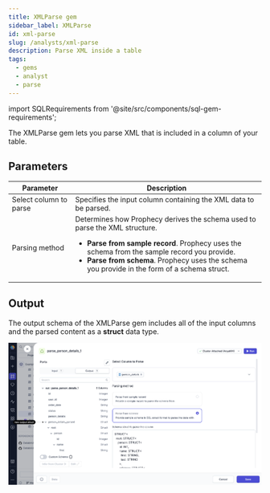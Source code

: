 ```yaml
---
title: XMLParse gem
sidebar_label: XMLParse
id: xml-parse
slug: /analysts/xml-parse
description: Parse XML inside a table
tags:
  - gems
  - analyst
  - parse
---
```


import SQLRequirements from '@site/src/components/sql-gem-requirements';

<SQLRequirements
  execution_engine="SQL Warehouse"
  sql_package_name=""
  sql_package_version=""
/>

The XMLParse gem lets you parse XML that is included in a column of your table.

## Parameters

| Parameter              | Description                                                                                                                                                                                                                                                                                 |
| ---------------------- | ------------------------------------------------------------------------------------------------------------------------------------------------------------------------------------------------------------------------------------------------------------------------------------------- |
| Select column to parse | Specifies the input column containing the XML data to be parsed.                                                                                                                                                                                                                            |
| Parsing method         | Determines how Prophecy derives the schema used to parse the XML structure.<ul><li>**Parse from sample record**. Prophecy uses the schema from the sample record you provide.</li><li>**Parse from schema**. Prophecy uses the schema you provide in the form of a schema struct.</li></ul> |

## Output

The output schema of the XMLParse gem includes all of the input columns and the parsed content as a **struct** data type.

![XMLParse](img/xml-parse.png)
